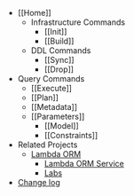   * [[Home]]
	* Infrastructure Commands
		* [[Init]]
		* [[Build]]		
	* DDL Commands
		* [[Sync]]
		* [[Drop]]
  * Query Commands
    * [[Execute]]
    * [[Plan]]
    * [[Metadata]]
    * [[Parameters]]
		* [[Model]]
		* [[Constraints]]
  * Related Projects
	  * [Lambda ORM](https://github.com/FlavioLionelRita/lambdaorm)
		* [Lambda ORM Service](https://github.com/FlavioLionelRita/lambdaorm-svc)
		* [Labs](https://github.com/FlavioLionelRita/lambdaorm-labs)
  * [Change log](https://github.com/FlavioLionelRita/lambdaorm-cli/blob/main/CHANGELOG.md)  
